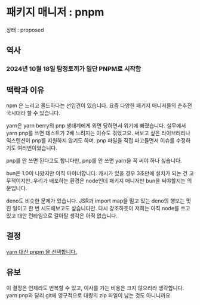 # 패키지 매니저 : pnpm

상태 : proposed

## 역사

### 2024년 10월 18일 탐정토끼가 일단 PNPM로 시작함

## 맥락과 이유

npm 은 느리고 올드하다는 선입견이 있습니다. 요즘 다양한 패키지 매니저들의 춘추전국시대라 할 수 있습니다.

yarn은 yarn berry의 pnp 생태계에게 외면 당하면서 위기에 빠졌습니다. 실무에서 yarn pnp를 쓰면 테스트가 2배 느려지는 이슈도 겪었고요. 써보고 싶은 라이브러리나 익스텐션이 pnp를 지원하지 않기도 하며. pnp 파일을 직접 파고들면서 이슈를 수정하기도 여러번이었습니다.

pnp를 안 쓰면 된다고도 합니다만, pnp를 안 쓰면 yarn을 꼭 써야 하나 싶습니다.

bun은 1.0이 나왔지만 아직 마이너합니다. 캐시가 있을 경우 3초만에 설치가 되는 건 고무적이지만. 우리가 배포하는 환경은 node인데 패키지 매니저만 bun을 써야할지는 의문입니다.

deno도 비슷한 문제가 있습니다. JSR과 import map을 밀고 있는 deno의 행보는 멋진 일이고 한 번 시도해보고도 싶습니다만. 다시 강조하듯이 저희는 아직 node를 쓰고 있고 대안 런타임으로 갈아탈 생각은 아직 없습니다.

## 결정

[yarn 대신 pnpm 을 선택합니다.](https://engineering.ab180.co/stories/yarn-to-pnpm) 

## 유보

이 결정은 언제라도 번복할 수 있고, 이사를 가는 비용은 크지 않으리라 생각합니다. yarn pnp와 달리 git에 영구적으로 대량의 zip 파일이 남는 것도 아니니까요.
